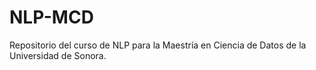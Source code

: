 # NLP-MCD
Repositorio del curso de NLP para la Maestría en Ciencia de Datos de la Universidad de Sonora.
